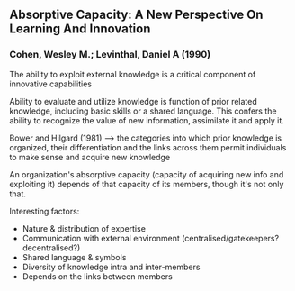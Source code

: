 ## Absorptive Capacity: A New Perspective On Learning And Innovation
### Cohen, Wesley M.; Levinthal, Daniel A (1990)

The ability to exploit external knowledge is a critical component of innovative capabilities

Ability to evaluate and utilize knowledge is function of prior related knowledge, including basic skills or a shared language. This confers the ability to recognize the value of new information, assimilate it and apply it. 

Bower and Hilgard (1981) --> the categories into which prior knowledge is organized, their differentiation and the links across them permit individuals to make sense and acquire new knowledge

An organization's absorptive capacity (capacity of acquiring new info and exploiting it) depends of that capacity of its members, though it's not only that. 

Interesting factors:

- Nature & distribution of expertise
- Communication with external environment (centralised/gatekeepers? decentralised?)
- Shared language & symbols
- Diversity of knowledge intra and inter-members 
- Depends on the links between members

